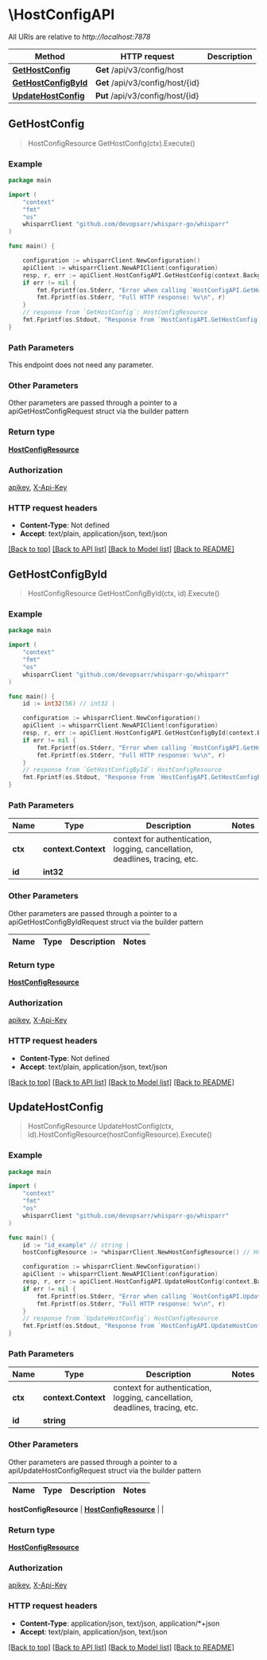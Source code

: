 # \HostConfigAPI

All URIs are relative to *http://localhost:7878*

Method | HTTP request | Description
------------- | ------------- | -------------
[**GetHostConfig**](HostConfigAPI.md#GetHostConfig) | **Get** /api/v3/config/host | 
[**GetHostConfigById**](HostConfigAPI.md#GetHostConfigById) | **Get** /api/v3/config/host/{id} | 
[**UpdateHostConfig**](HostConfigAPI.md#UpdateHostConfig) | **Put** /api/v3/config/host/{id} | 



## GetHostConfig

> HostConfigResource GetHostConfig(ctx).Execute()



### Example

```go
package main

import (
	"context"
	"fmt"
	"os"
	whisparrClient "github.com/devopsarr/whisparr-go/whisparr"
)

func main() {

	configuration := whisparrClient.NewConfiguration()
	apiClient := whisparrClient.NewAPIClient(configuration)
	resp, r, err := apiClient.HostConfigAPI.GetHostConfig(context.Background()).Execute()
	if err != nil {
		fmt.Fprintf(os.Stderr, "Error when calling `HostConfigAPI.GetHostConfig``: %v\n", err)
		fmt.Fprintf(os.Stderr, "Full HTTP response: %v\n", r)
	}
	// response from `GetHostConfig`: HostConfigResource
	fmt.Fprintf(os.Stdout, "Response from `HostConfigAPI.GetHostConfig`: %v\n", resp)
}
```

### Path Parameters

This endpoint does not need any parameter.

### Other Parameters

Other parameters are passed through a pointer to a apiGetHostConfigRequest struct via the builder pattern


### Return type

[**HostConfigResource**](HostConfigResource.md)

### Authorization

[apikey](../README.md#apikey), [X-Api-Key](../README.md#X-Api-Key)

### HTTP request headers

- **Content-Type**: Not defined
- **Accept**: text/plain, application/json, text/json

[[Back to top]](#) [[Back to API list]](../README.md#documentation-for-api-endpoints)
[[Back to Model list]](../README.md#documentation-for-models)
[[Back to README]](../README.md)


## GetHostConfigById

> HostConfigResource GetHostConfigById(ctx, id).Execute()



### Example

```go
package main

import (
	"context"
	"fmt"
	"os"
	whisparrClient "github.com/devopsarr/whisparr-go/whisparr"
)

func main() {
	id := int32(56) // int32 | 

	configuration := whisparrClient.NewConfiguration()
	apiClient := whisparrClient.NewAPIClient(configuration)
	resp, r, err := apiClient.HostConfigAPI.GetHostConfigById(context.Background(), id).Execute()
	if err != nil {
		fmt.Fprintf(os.Stderr, "Error when calling `HostConfigAPI.GetHostConfigById``: %v\n", err)
		fmt.Fprintf(os.Stderr, "Full HTTP response: %v\n", r)
	}
	// response from `GetHostConfigById`: HostConfigResource
	fmt.Fprintf(os.Stdout, "Response from `HostConfigAPI.GetHostConfigById`: %v\n", resp)
}
```

### Path Parameters


Name | Type | Description  | Notes
------------- | ------------- | ------------- | -------------
**ctx** | **context.Context** | context for authentication, logging, cancellation, deadlines, tracing, etc.
**id** | **int32** |  | 

### Other Parameters

Other parameters are passed through a pointer to a apiGetHostConfigByIdRequest struct via the builder pattern


Name | Type | Description  | Notes
------------- | ------------- | ------------- | -------------


### Return type

[**HostConfigResource**](HostConfigResource.md)

### Authorization

[apikey](../README.md#apikey), [X-Api-Key](../README.md#X-Api-Key)

### HTTP request headers

- **Content-Type**: Not defined
- **Accept**: text/plain, application/json, text/json

[[Back to top]](#) [[Back to API list]](../README.md#documentation-for-api-endpoints)
[[Back to Model list]](../README.md#documentation-for-models)
[[Back to README]](../README.md)


## UpdateHostConfig

> HostConfigResource UpdateHostConfig(ctx, id).HostConfigResource(hostConfigResource).Execute()



### Example

```go
package main

import (
	"context"
	"fmt"
	"os"
	whisparrClient "github.com/devopsarr/whisparr-go/whisparr"
)

func main() {
	id := "id_example" // string | 
	hostConfigResource := *whisparrClient.NewHostConfigResource() // HostConfigResource |  (optional)

	configuration := whisparrClient.NewConfiguration()
	apiClient := whisparrClient.NewAPIClient(configuration)
	resp, r, err := apiClient.HostConfigAPI.UpdateHostConfig(context.Background(), id).HostConfigResource(hostConfigResource).Execute()
	if err != nil {
		fmt.Fprintf(os.Stderr, "Error when calling `HostConfigAPI.UpdateHostConfig``: %v\n", err)
		fmt.Fprintf(os.Stderr, "Full HTTP response: %v\n", r)
	}
	// response from `UpdateHostConfig`: HostConfigResource
	fmt.Fprintf(os.Stdout, "Response from `HostConfigAPI.UpdateHostConfig`: %v\n", resp)
}
```

### Path Parameters


Name | Type | Description  | Notes
------------- | ------------- | ------------- | -------------
**ctx** | **context.Context** | context for authentication, logging, cancellation, deadlines, tracing, etc.
**id** | **string** |  | 

### Other Parameters

Other parameters are passed through a pointer to a apiUpdateHostConfigRequest struct via the builder pattern


Name | Type | Description  | Notes
------------- | ------------- | ------------- | -------------

 **hostConfigResource** | [**HostConfigResource**](HostConfigResource.md) |  | 

### Return type

[**HostConfigResource**](HostConfigResource.md)

### Authorization

[apikey](../README.md#apikey), [X-Api-Key](../README.md#X-Api-Key)

### HTTP request headers

- **Content-Type**: application/json, text/json, application/*+json
- **Accept**: text/plain, application/json, text/json

[[Back to top]](#) [[Back to API list]](../README.md#documentation-for-api-endpoints)
[[Back to Model list]](../README.md#documentation-for-models)
[[Back to README]](../README.md)

